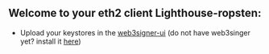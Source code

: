 ## Welcome to your eth2 client Lighthouse-ropsten:

- Upload your keystores in the [web3signer-ui](http://ui.web3signer-ropsten.dappnode?signer_url=http://web3signer.web3signer-ropsten.dappnode:9000) (do not have web3singer yet? install it [here](http://my.dappnode/#/installer/web3signer-ropsten.dnp.dappnode.eth))
